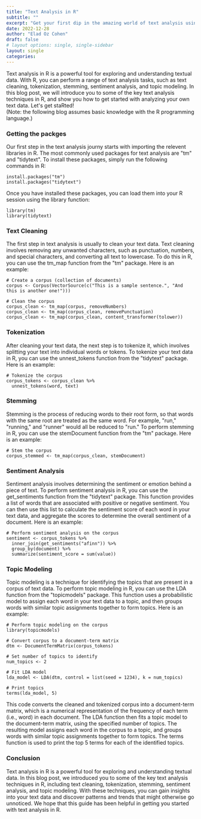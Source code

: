 ```yaml
---
title: "Text Analysis in R"
subtitle: ""
excerpt: "Get your first dip in the amazing world of text analysis using the R programming language"
date: 2022-12-28
author: "Elad Oz Cohen"
draft: false
# layout options: single, single-sidebar
layout: single
categories:
---
```

Text analysis in R is a powerful tool for exploring and understanding textual data. With R, you can perform a range of text analysis tasks, such as text cleaning, tokenization, stemming, sentiment analysis, and topic modeling. In this blog post, we will introduce you to some of the key text analysis techniques in R, and show you how to get started with analyzing your own text data. Let's get staRted! <br>
(Note: the following blog assumes basic knowledge with the R programming language.)



### Getting the packges
Our first step in the text analysis journy starts with importing the relevent libraries in R. The most commonly used packages for text analysis are "tm" and "tidytext". To install these packages, simply run the following commands in R:

```{r}
install.packages("tm")
install.packages("tidytext")

```

Once you have installed these packages, you can load them into your R session using the library function:

```{r}
library(tm)
library(tidytext)
```


### Text Cleaning

The first step in text analysis is usually to clean your text data. Text cleaning involves removing any unwanted characters, such as punctuation, numbers, and special characters, and converting all text to lowercase. To do this in R, you can use the tm_map function from the "tm" package. Here is an example:

```{r}
# Create a corpus (collection of documents)
corpus <- Corpus(VectorSource(c("This is a sample sentence.", "And this is another one!")))

# Clean the corpus
corpus_clean <- tm_map(corpus, removeNumbers)
corpus_clean <- tm_map(corpus_clean, removePunctuation)
corpus_clean <- tm_map(corpus_clean, content_transformer(tolower))

```



### Tokenization

After cleaning your text data, the next step is to tokenize it, which involves splitting your text into individual words or tokens. To tokenize your text data in R, you can use the unnest_tokens function from the "tidytext" package. Here is an example:


```{r}
# Tokenize the corpus
corpus_tokens <- corpus_clean %>%
  unnest_tokens(word, text)

```


### Stemming
Stemming is the process of reducing words to their root form, so that words with the same root are treated as the same word. For example, "run," "running," and "runner" would all be reduced to "run." To perform stemming in R, you can use the stemDocument function from the "tm" package. Here is an example:

```{r}
# Stem the corpus
corpus_stemmed <- tm_map(corpus_clean, stemDocument)

```



### Sentiment Analysis

Sentiment analysis involves determining the sentiment or emotion behind a piece of text. To perform sentiment analysis in R, you can use the get_sentiments function from the "tidytext" package. This function provides a list of words that are associated with positive or negative sentiment. You can then use this list to calculate the sentiment score of each word in your text data, and aggregate the scores to determine the overall sentiment of a document. Here is an example:

```{r}
# Perform sentiment analysis on the corpus
sentiment <- corpus_tokens %>%
  inner_join(get_sentiments("afinn")) %>%
  group_by(document) %>%
  summarize(sentiment_score = sum(value))

```



### Topic Modeling

Topic modeling is a technique for identifying the topics that are present in a corpus of text data. To perform topic modeling in R, you can use the LDA function from the "topicmodels" package. This function uses a probabilistic model to assign each word in your text data to a topic, and then groups words with similar topic assignments together to form topics. Here is an example:


```{r}
# Perform topic modeling on the corpus
library(topicmodels)

# Convert corpus to a document-term matrix
dtm <- DocumentTermMatrix(corpus_tokens)

# Set number of topics to identify
num_topics <- 2

# Fit LDA model
lda_model <- LDA(dtm, control = list(seed = 1234), k = num_topics)

# Print topics
terms(lda_model, 5)

```

This code converts the cleaned and tokenized corpus into a document-term matrix, which is a numerical representation of the frequency of each term (i.e., word) in each document. The LDA function then fits a topic model to the document-term matrix, using the specified number of topics. The resulting model assigns each word in the corpus to a topic, and groups words with similar topic assignments together to form topics. The terms function is used to print the top 5 terms for each of the identified topics.




### Conclusion

Text analysis in R is a powerful tool for exploring and understanding textual data. In this blog post, we introduced you to some of the key text analysis techniques in R, including text cleaning, tokenization, stemming, sentiment analysis, and topic modeling. With these techniques, you can gain insights into your text data and discover patterns and trends that might otherwise go unnoticed. We hope that this guide has been helpful in getting you started with text analysis in R.

